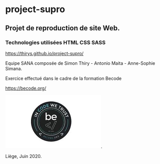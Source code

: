 # project-supro
## Projet de reproduction de site Web.
### Technologies utilisées HTML CSS SASS

https://thirys.github.io/project-supro/

Equipe SANA composée de Simon Thiry - Antonio Maita - Anne-Sophie Simana.

Exercice effectué dans le cadre de la formation Becode 

https://becode.org/ 

![becode](/images/homepage/resources/becode.jpeg).

Liège, Juin 2020.

